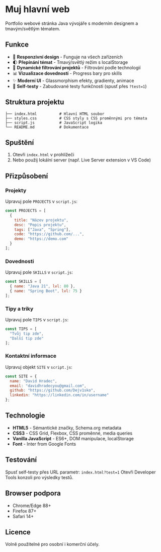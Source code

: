 # Muj hlavní web

Portfolio webové stránka Java vývojáře s moderním designem a tmavým/světlým tématem.

## Funkce

- 📱 **Responzivní design** - Funguje na všech zařízeních
- 🌓 **Přepínání témat** - Tmavý/světlý režim s localStorage
- 🔧 **Dynamické filtrování projektů** - Filtrování podle technologií
- 📊 **Vizualizace dovedností** - Progress bary pro skills
- ✨ **Moderní UI** - Glassmorphism efekty, gradienty, animace
- 🧪 **Self-testy** - Zabudované testy funkčnosti (spusť přes `?test=1`)

## Struktura projektu

```
├── index.html          # Hlavní HTML soubor
├── styles.css          # CSS styly s CSS proměnnými pro témata
├── script.js           # JavaScript logika
└── README.md           # Dokumentace
```

## Spuštění

1. Otevři `index.html` v prohlížeči
2. Nebo použij lokální server (např. Live Server extension v VS Code)

## Přizpůsobení

### Projekty
Upravuj pole `PROJECTS` v `script.js`:
```javascript
const PROJECTS = [
  {
    title: "Název projektu",
    desc: "Popis projektu",
    tags: ["Java", "Spring"],
    code: "https://github.com/...",
    demo: "https://demo.com"
  }
];
```

### Dovednosti
Upravuj pole `SKILLS` v `script.js`:
```javascript
const SKILLS = [
  { name: "Java 21", lvl: 80 },
  { name: "Spring Boot", lvl: 75 }
];
```

### Tipy a triky
Upravuj pole `TIPS` v `script.js`:
```javascript
const TIPS = [
  "Tvůj tip zde",
  "Další tip zde"
];
```

### Kontaktní informace
Upravuj objekt `SITE` v `script.js`:
```javascript
const SITE = {
  name: "David Hradec",
  email: "davidhradecyou@gmail.com",
  github: "https://github.com/Dejv1sko",
  linkedin: "https://linkedin.com/in/username"
};
```

## Technologie

- **HTML5** - Sémantické značky, Schema.org metadata
- **CSS3** - CSS Grid, Flexbox, CSS proměnné, media queries
- **Vanilla JavaScript** - ES6+, DOM manipulace, localStorage
- **Font** - Inter from Google Fonts

## Testování

Spusť self-testy přes URL parametr: `index.html?test=1`
Otevři Developer Tools konzoli pro výsledky testů.

## Browser podpora

- Chrome/Edge 88+
- Firefox 87+
- Safari 14+

## Licence

Volně použitelné pro osobní i komerční účely.
